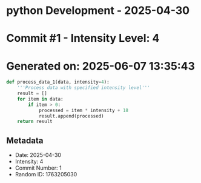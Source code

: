 ﻿# python Development - 2025-04-30
# Commit #1 - Intensity Level: 4
# Generated on: 2025-06-07 13:35:43
```python
def process_data_1(data, intensity=4):
    '''Process data with specified intensity level'''
    result = []
    for item in data:
        if item > 0:
            processed = item * intensity + 18
            result.append(processed)
    return result
```
## Metadata
- Date: 2025-04-30
- Intensity: 4
- Commit Number: 1
- Random ID: 1763205030
